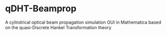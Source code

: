 # qDHT-Beamprop
A cylindrical optical beam propagation simulation GUI in Mathematica based on the quasi-Discrete Hankel Transformation theory
